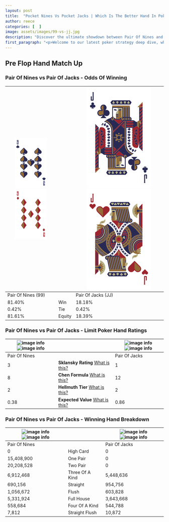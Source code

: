```yaml
---
layout: post
title:  "Pocket Nines Vs Pocket Jacks | Which Is The Better Hand In Poker? A Complete Guide"
author: reece
categories: [  ]
image: assets/images/99-vs-jj.jpg
description: "Discover the ultimate showdown between Pair Of Nines and Pair Of Jacks in poker! Uncover the odds, strategies, and scenarios where one hand triumphs over the other. Get ready to up your poker game with this thrilling analysis."
first_paragraph: "<p>Welcome to our latest poker strategy deep dive, where we're pitting two distinct hands against each other in a high-stakes showdown: Pair Of Nines vs Pair Of Jacks.</p><p>In the dynamic world of poker, every decision counts, and knowing which hand holds the upper hand is key to your success at the table.</p><p>In this article, we'll dissect these two hands, explore the scenarios where one dominates the other, and equip you with the knowledge to make strategic choices that can tip the odds in your favor.</p><p>Get ready to unravel the intriguing dynamics of these poker hands and elevate your game to new heights.</p>"
---
```




[comment]: # (sp0)

## Pre Flop Hand Match Up

<div class="table hand-ratings" markdown="1"> 



### Pair Of Nines vs Pair Of Jacks - Odds Of Winning


    
| ![image info](assets/images/hand1/9.png) ![image info](assets/images/hand1/9o.png) |  | ![image info](assets/images/hand2/J.png) ![image info](assets/images/hand2/Jo.png) |
| -------- | -------- | -------- |
| Pair Of Nines (99) |  | Pair Of Jacks (JJ) |
| 81.40% | Win | 18.18% |
| 0.42% | Tie | 0.42% |
| 81.61% | Equity | 18.39% |




[comment]: # (sp1)



### Pair Of Nines vs Pair Of Jacks - Limit Poker Hand Ratings


    
| ![image info](https://www.riverpairs.com/assets/images/hand1/9.png) ![image info](https://www.riverpairs.com/assets/images/hand1/9o.png) |  | ![image info](https://www.riverpairs.com/assets/images/hand2/J.png) ![image info](https://www.riverpairs.com/assets/images/hand2/Jo.png) |
| -------- | -------- | -------- |
| Pair Of Nines |  | Pair Of Jacks |
| 3 | **Sklansky Rating** [What is this?](/sklansky-rating-explained) | 1 |
| 8 | **Chen Formula** [What is this?](/chen-formula-explained) | 12 |
| 2 | **Hellmuth Tier** [What is this?](/Hellmuth-tier-explained) | 2 |
| 0.38 | **Expected Value** [What is this?](/expected-value-explained) | 0.86 |




[comment]: # (sp2)



### Pair Of Nines vs Pair Of Jacks - Winning Hand Breakdown


    
| ![image info](https://www.riverpairs.com/assets/images/hand1/9.png) ![image info](https://www.riverpairs.com/assets/images/hand1/9o.png) |  | ![image info](https://www.riverpairs.com/assets/images/hand2/J.png) ![image info](https://www.riverpairs.com/assets/images/hand2/Jo.png) |
| -------- | -------- | -------- |
| Pair Of Nines |  | Pair Of Jacks |
| 0 | High Card | 0 |
| 15,408,900 | One Pair | 0 |
| 20,208,528 | Two Pair | 0 |
| 6,912,468 | Three Of A Kind | 5,448,636 |
| 690,156 | Straight | 954,756 |
| 1,056,672 | Flush | 603,828 |
| 5,331,924 | Full House | 3,643,668 |
| 558,684 | Four Of A Kind | 544,788 |
| 7,812 | Straight Flush | 10,872 |




[comment]: # (sp3)



</div>

[comment]: # (sp4)



[comment]: # (sp5)

